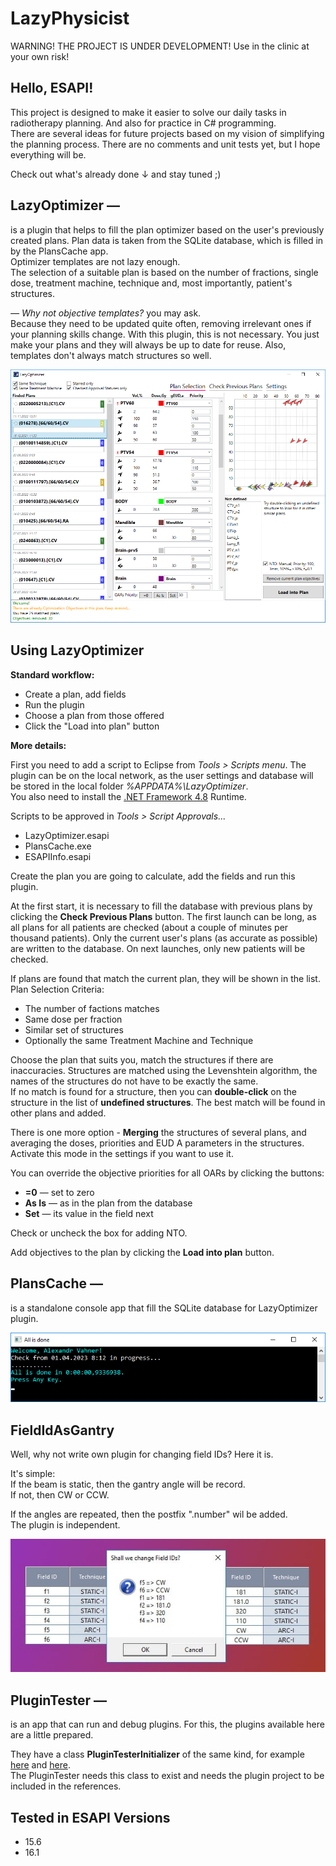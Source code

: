 <h1>LazyPhysicist</h1>

<p>WARNING! THE PROJECT IS UNDER DEVELOPMENT! Use in the clinic at your own risk!
</p>

<h2>Hello, ESAPI!</h2>
<p>This project is designed to make it easier to solve our daily tasks in radiotherapy planning. And also for practice in C# programming.<br>
There are several ideas for future projects based on my vision of simplifying the planning process.
There are no comments and unit tests yet, but I hope everything will be.</p>

<p>Check out what's already done &darr; and stay tuned ;)</p>

<h2>LazyOptimizer —</h2>

<p>is a plugin that helps to fill the plan optimizer based on the user's previously created plans.
Plan data is taken from the SQLite database, which is filled in by the PlansCache app.<br>
Optimizer templates are not lazy enough.<br>
The selection of a suitable plan is based on the number of fractions, single dose, treatment machine, 
technique and, most importantly, patient's structures.</p>

<p><i>— Why not objective templates?</i> you may ask.<br>
Because they need to be updated quite often, removing irrelevant ones if your planning skills change. With this plugin, this is not necessary. You just make your plans and they will always be up to date for reuse. Also, templates don't always match structures so well.
</p>

<img src="/Images/LazyOptimizer_example.png" alt="How LazyOptimizer works"/>

<h2>Using LazyOptimizer</h2>
<p>
<b>Standard workflow:</b>
<ul>
	<li>Create a plan, add fields</li>
	<li>Run the plugin</li>
	<li>Choose a plan from those offered</li>
	<li>Click the "Load into plan" button</li>
</ul>
</p>
<p>
	
<b>More details:</b>
</p>
<p>First you need to add a script to Eclipse from <i>Tools > Scripts menu</i>. The plugin can be on the local network, as the user settings and database will be stored in the local folder <i>%APPDATA%\LazyOptimizer</i>.<br>
You also need to install the <a href="https://dotnet.microsoft.com/en-us/download/dotnet-framework/net48">.NET Framework 4.8</a> Runtime.
</p>
<p>Scripts to be approved in  <i>Tools > Script Approvals...</i>
<ul>
	<li>LazyOptimizer.esapi</li>
	<li>PlansCache.exe</li>
	<li>ESAPIInfo.esapi</li>
</ul>
</p>
<p>Create the plan you are going to calculate, add the fields and run this plugin.
</p>
<p>At the first start, it is necessary to fill the database with previous plans by clicking the <b>Check Previous Plans</b> button. The first launch can be long, as all plans for all patients are checked (about a couple of minutes per thousand patients). Only the current user's plans (as accurate as possible) are written to the database. On next launches, only new patients will be checked.
</p>
<p>If plans are found that match the current plan, they will be shown in the list.
Plan Selection Criteria:
<ul>
	<li>The number of factions matches</li>
	<li>Same dose per fraction</li>
	<li>Similar set of structures</li>
	<li>Optionally the same Treatment Machine and Technique</li>
</ul>
</p>
<p>Choose the plan that suits you, match the structures if there are inaccuracies. Structures are matched using the Levenshtein algorithm, the names of the structures do not have to be exactly the same.<br>
If no match is found for a structure, then you can <b>double-click</b> on the structure in the list of <b>undefined structures</b>. The best match will be found in other plans and added.
</p>
<p>There is one more option - <b>Merging</b> the structures of several plans, and averaging the doses, priorities and EUD A parameters in the structures. Activate this mode in the settings if you want to use it.
</p>

<p>You can override the objective priorities for all OARs by clicking the buttons:
<ul>
<li><b>=0</b> — set to zero</li>
<li><b>As Is</b> — as in the plan from the database</li>
<li><b>Set</b> — its value in the field next</li>
</ul>
</p>
<p>Check or uncheck the box for adding NTO.
</p>
<p>Add objectives to the plan by clicking the <b>Load into plan</b> button.
</p>

<h2>PlansCache —</h2>
<p>is a standalone console app that fill the SQLite database for LazyOptimizer plugin.</p>
<img src="/Images/PlansCache_example.png" alt="How PlansCache works"/>

<h2>FieldIdAsGantry</h2>
<p>
	Well, why not write own plugin for changing field IDs? Here it is.
</p>
<p>
	It's simple:<br>
	If the beam is static, then the gantry angle will be record.<br>
	If not, then CW or CCW.
</p>
<p>
	If the angles are repeated, then the postfix ".number" wil be added.<br>
	The plugin is independent.
</p>
<img src="/Images/FieldIdAsGantry.jpg" alt="How FieldIdAsGantry works"/>

<h2>PluginTester —</h2>
<p>
	is an app that can run and debug plugins. For this, the plugins available here are a little prepared.
</p>
<p>
	They have a class <b>PluginTesterInitializer</b> of the same kind, for example <a href="https://github.com/AlexanderVahner/LazyPhysicist/blob/master/LazyOptimizer/App/PluginTesterInitializer.cs">here</a> and 
	<a href="https://github.com/AlexanderVahner/LazyPhysicist/blob/master/FieldIdAsGantry/PluginTesterInitializer.cs">here</a>.<br>
	The PluginTester needs this class to exist and needs the plugin project to be included in the references.
</p>

<h2>Tested in ESAPI Versions</h2>
<ul>
  <li>15.6</li>
  <li>16.1</li>
</ul>
